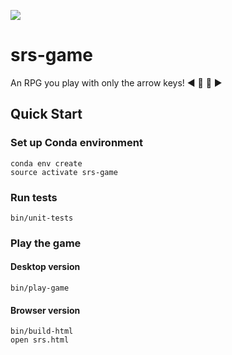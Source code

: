 [![](https://travis-ci.org/ekjellman/srs-game.svg?branch=master)](https://travis-ci.org/ekjellman/srs-game)

# srs-game

An RPG you play with only the arrow keys! :arrow_backward: :arrow_up_small: :arrow_down_small: :arrow_forward:

## Quick Start

### Set up Conda environment
```
conda env create
source activate srs-game
```

### Run tests
```
bin/unit-tests
```

### Play the game

#### Desktop version
```
bin/play-game
```

#### Browser version
```
bin/build-html
open srs.html
```
